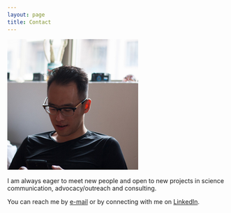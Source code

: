 ```yaml
---
layout: page
title: Contact
---
```


<img src="../assets/img/contactme.jpg" alt="contactme"
	title="Contact me" width="300" height="300" >

I am always eager to meet new people and open to new projects in science communication, advocacy/outreach and consulting.

You can reach me by [e-mail](mailto:jamesdtran@gmail.com) or by connecting with me on [LinkedIn](https://www.linkedin.com/ca/jamestranca).
<br>
<br>

